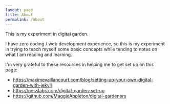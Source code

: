 ```yaml
---
layout: page
title: About
permalink: /about
---
```


This is my experiment in digital garden. 

I have zero coding / web development experience, so this is my experiment in trying to teach myself some basic concepts while tending to notes on what I am reading and learning.

I'm very grateful to these resources in helping me to get set up on this page:
* https://maximevaillancourt.com/blog/setting-up-your-own-digital-garden-with-jekyll
* https://nesslabs.com/digital-garden-set-up
* https://github.com/MaggieAppleton/digital-gardeners

